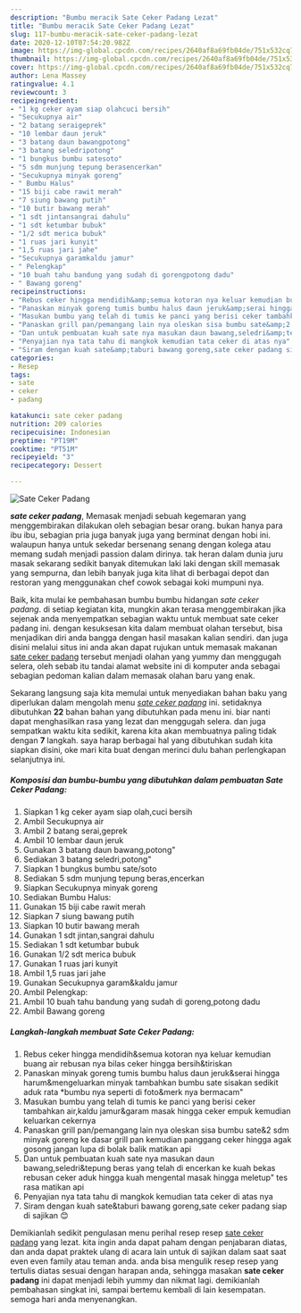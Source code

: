 ```yaml
---
description: "Bumbu meracik Sate Ceker Padang Lezat"
title: "Bumbu meracik Sate Ceker Padang Lezat"
slug: 117-bumbu-meracik-sate-ceker-padang-lezat
date: 2020-12-10T07:54:20.982Z
image: https://img-global.cpcdn.com/recipes/2640af8a69fb04de/751x532cq70/sate-ceker-padang-foto-resep-utama.jpg
thumbnail: https://img-global.cpcdn.com/recipes/2640af8a69fb04de/751x532cq70/sate-ceker-padang-foto-resep-utama.jpg
cover: https://img-global.cpcdn.com/recipes/2640af8a69fb04de/751x532cq70/sate-ceker-padang-foto-resep-utama.jpg
author: Lena Massey
ratingvalue: 4.1
reviewcount: 3
recipeingredient:
- "1 kg ceker ayam siap olahcuci bersih"
- "Secukupnya air"
- "2 batang seraigeprek"
- "10 lembar daun jeruk"
- "3 batang daun bawangpotong"
- "3 batang seledripotong"
- "1 bungkus bumbu satesoto"
- "5 sdm munjung tepung berasencerkan"
- "Secukupnya minyak goreng"
- " Bumbu Halus"
- "15 biji cabe rawit merah"
- "7 siung bawang putih"
- "10 butir bawang merah"
- "1 sdt jintansangrai dahulu"
- "1 sdt ketumbar bubuk"
- "1/2 sdt merica bubuk"
- "1 ruas jari kunyit"
- "1,5 ruas jari jahe"
- "Secukupnya garamkaldu jamur"
- " Pelengkap"
- "10 buah tahu bandung yang sudah di gorengpotong dadu"
- " Bawang goreng"
recipeinstructions:
- "Rebus ceker hingga mendidih&amp;semua kotoran nya keluar kemudian buang air rebusan nya bilas ceker hingga bersih&amp;tiriskan"
- "Panaskan minyak goreng tumis bumbu halus daun jeruk&amp;serai hingga harum&amp;mengeluarkan minyak tambahkan bumbu sate sisakan sedikit aduk rata *bumbu nya seperti di foto&amp;merk nya bermacam&#34;"
- "Masukan bumbu yang telah di tumis ke panci yang berisi ceker tambahkan air,kaldu jamur&amp;garam masak hingga ceker empuk kemudian keluarkan cekernya"
- "Panaskan grill pan/pemangang lain nya oleskan sisa bumbu sate&amp;2 sdm minyak goreng ke dasar grill pan kemudian panggang ceker hingga agak gosong jangan lupa di bolak balik matikan api"
- "Dan untuk pembuatan kuah sate nya masukan daun bawang,seledri&amp;tepung beras yang telah di encerkan ke kuah bekas rebusan ceker aduk hingga kuah mengental masak hingga meletup&#34; tes rasa matikan api"
- "Penyajian nya tata tahu di mangkok kemudian tata ceker di atas nya"
- "Siram dengan kuah sate&amp;taburi bawang goreng,sate ceker padang siap di sajikan 😊"
categories:
- Resep
tags:
- sate
- ceker
- padang

katakunci: sate ceker padang 
nutrition: 209 calories
recipecuisine: Indonesian
preptime: "PT19M"
cooktime: "PT51M"
recipeyield: "3"
recipecategory: Dessert

---
```



![Sate Ceker Padang](https://img-global.cpcdn.com/recipes/2640af8a69fb04de/751x532cq70/sate-ceker-padang-foto-resep-utama.jpg)

<b><i>sate ceker padang</i></b>, Memasak menjadi sebuah kegemaran yang menggembirakan dilakukan oleh sebagian besar orang. bukan hanya para ibu ibu, sebagian pria juga banyak juga yang berminat dengan hobi ini. walaupun hanya untuk sekedar bersenang senang dengan kolega atau memang sudah menjadi passion dalam dirinya. tak heran dalam dunia juru masak sekarang sedikit banyak ditemukan laki laki dengan skill memasak yang sempurna, dan lebih banyak juga kita lihat di berbagai depot dan restoran yang menggunakan chef cowok sebagai koki mumpuni nya.

Baik, kita mulai ke pembahasan bumbu bumbu hidangan <i>sate ceker padang</i>. di setiap kegiatan kita, mungkin akan terasa menggembirakan jika sejenak anda menyempatkan sebagian waktu untuk membuat sate ceker padang ini. dengan kesuksesan kita dalam membuat olahan tersebut, bisa menjadikan diri anda bangga dengan hasil masakan kalian sendiri. dan juga disini melalui situs ini anda akan dapat rujukan untuk memasak makanan <u>sate ceker padang</u> tersebut menjadi olahan yang yummy dan menggugah selera, oleh sebab itu tandai alamat website ini di komputer anda sebagai sebagian pedoman kalian dalam memasak olahan baru yang enak.




Sekarang langsung saja kita memulai untuk menyediakan bahan baku yang diperlukan dalam mengolah menu <u><i>sate ceker padang</i></u> ini. setidaknya dibutuhkan <b>22</b> bahan bahan yang dibutuhkan pada menu ini. biar nanti dapat menghasilkan rasa yang lezat dan menggugah selera. dan juga sempatkan waktu kita sedikit, karena kita akan membuatnya paling tidak dengan <b>7</b> langkah. saya harap berbagai hal yang dibutuhkan sudah kita siapkan disini, oke mari kita buat dengan merinci dulu bahan perlengkapan selanjutnya ini.

<!--inarticleads1-->

##### Komposisi dan bumbu-bumbu yang dibutuhkan dalam pembuatan Sate Ceker Padang:

1. Siapkan 1 kg ceker ayam siap olah,cuci bersih
1. Ambil Secukupnya air
1. Ambil 2 batang serai,geprek
1. Ambil 10 lembar daun jeruk
1. Gunakan 3 batang daun bawang,potong&#34;
1. Sediakan 3 batang seledri,potong&#34;
1. Siapkan 1 bungkus bumbu sate/soto
1. Sediakan 5 sdm munjung tepung beras,encerkan
1. Siapkan Secukupnya minyak goreng
1. Sediakan  Bumbu Halus:
1. Gunakan 15 biji cabe rawit merah
1. Siapkan 7 siung bawang putih
1. Siapkan 10 butir bawang merah
1. Gunakan 1 sdt jintan,sangrai dahulu
1. Sediakan 1 sdt ketumbar bubuk
1. Gunakan 1/2 sdt merica bubuk
1. Gunakan 1 ruas jari kunyit
1. Ambil 1,5 ruas jari jahe
1. Gunakan Secukupnya garam&amp;kaldu jamur
1. Ambil  Pelengkap:
1. Ambil 10 buah tahu bandung yang sudah di goreng,potong dadu
1. Ambil  Bawang goreng




<!--inarticleads2-->

##### Langkah-langkah membuat Sate Ceker Padang:

1. Rebus ceker hingga mendidih&amp;semua kotoran nya keluar kemudian buang air rebusan nya bilas ceker hingga bersih&amp;tiriskan
1. Panaskan minyak goreng tumis bumbu halus daun jeruk&amp;serai hingga harum&amp;mengeluarkan minyak tambahkan bumbu sate sisakan sedikit aduk rata *bumbu nya seperti di foto&amp;merk nya bermacam&#34;
1. Masukan bumbu yang telah di tumis ke panci yang berisi ceker tambahkan air,kaldu jamur&amp;garam masak hingga ceker empuk kemudian keluarkan cekernya
1. Panaskan grill pan/pemangang lain nya oleskan sisa bumbu sate&amp;2 sdm minyak goreng ke dasar grill pan kemudian panggang ceker hingga agak gosong jangan lupa di bolak balik matikan api
1. Dan untuk pembuatan kuah sate nya masukan daun bawang,seledri&amp;tepung beras yang telah di encerkan ke kuah bekas rebusan ceker aduk hingga kuah mengental masak hingga meletup&#34; tes rasa matikan api
1. Penyajian nya tata tahu di mangkok kemudian tata ceker di atas nya
1. Siram dengan kuah sate&amp;taburi bawang goreng,sate ceker padang siap di sajikan 😊




Demikianlah sedikit pengulasan menu perihal resep resep <u>sate ceker padang</u> yang lezat. kita ingin anda dapat paham dengan penjabaran diatas, dan anda dapat praktek ulang di acara lain untuk di sajikan dalam saat saat even even family atau teman anda. anda bisa mengulik resep resep yang tertulis diatas sesuai dengan harapan anda, sehingga masakan <b>sate ceker padang</b> ini dapat menjadi lebih yummy dan nikmat lagi. demikianlah pembahasan singkat ini, sampai bertemu kembali di lain kesempatan. semoga hari anda menyenangkan.
